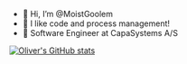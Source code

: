 - 👋 Hi, I’m @MoistGoolem
- 👀 I like code and process management!
- 🌱 Software Engineer at CapaSystems A/S

[![Oliver's GitHub stats](https://github-readme-stats.vercel.app/api?username=MoistGoolem)](https://github.com/anuraghazra/github-readme-stats)
